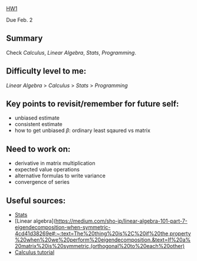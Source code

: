 [HW1](https://teazrq.github.io/stat542/hw/HW1.html)

Due Feb. 2

## Summary
Check *Calculus*, *Linear Algebra*, *Stats*, *Programming*.

## Difficulty level to me: 

*Linear Algebra* > *Calculus* > *Stats* > *Programming*


## Key points to revisit/remember for future self:
- unbiased estimate
- consistent estimate
- how to get unbiased $\beta$: ordinary least sqaured vs matrix

## Need to work on:
- derivative in matrix multiplication
- expected value operations
- alternative formulas to write variance
- convergence of series


## Useful sources:
- [Stats](https://online.stat.psu.edu/stat415/lesson/1/1.3)
- [Linear algebra](https://medium.com/sho-jp/linear-algebra-101-part-7-eigendecomposition-when-symmetric-4cd41d38269e#:~:text=The%20thing%20is%2C%20if%20the,property%20when%20we%20perform%20eigendecomposition.&text=If%20a%20matrix%20is%20symmetric,(orthogonal%20to%20each%20other)
- [Calculus tutorial](https://math.hmc.edu/calculus/hmc-mathematics-calculus-online-tutorials/single-variable-calculus/infinite-series-convergence/)
